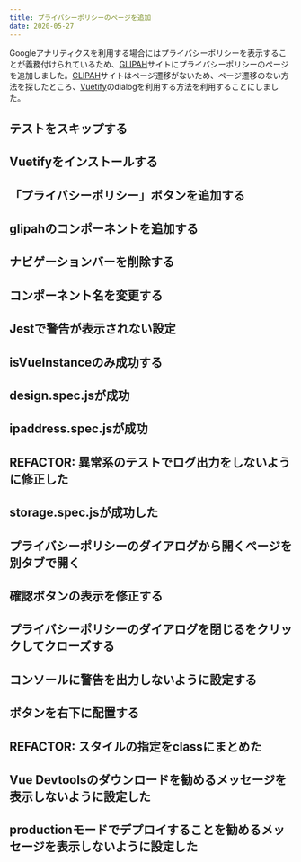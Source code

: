 ```yaml
---
title: プライバシーポリシーのページを追加
date: 2020-05-27
---
```


Googleアナリティクスを利用する場合にはプライバシーポリシーを表示することが義務付けられているため、[GLIPAH](https://glipah.netlify.app/)サイトにプライバシーポリシーのページを追加しました。[GLIPAH](https://glipah.netlify.app/)サイトはページ遷移がないため、ページ遷移のない方法を探したところ、[Vuetify](https://vuetifyjs.com/ja/)のdialogを利用する方法を利用することにしました。

<!--more-->

## テストをスキップする

## Vuetifyをインストールする

## 「プライバシーポリシー」ボタンを追加する

## glipahのコンポーネントを追加する

## ナビゲーションバーを削除する

## コンポーネント名を変更する

## Jestで警告が表示されない設定

## isVueInstanceのみ成功する

## design.spec.jsが成功

## ipaddress.spec.jsが成功

## REFACTOR: 異常系のテストでログ出力をしないように修正した

## storage.spec.jsが成功した

## プライバシーポリシーのダイアログから開くページを別タブで開く

## 確認ボタンの表示を修正する

## プライバシーポリシーのダイアログを閉じるをクリックしてクローズする

## コンソールに警告を出力しないように設定する

## ボタンを右下に配置する

## REFACTOR: スタイルの指定をclassにまとめた

## Vue Devtoolsのダウンロードを勧めるメッセージを表示しないように設定した

## productionモードでデプロイすることを勧めるメッセージを表示しないように設定した
